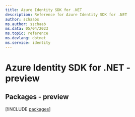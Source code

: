 ```yaml
---
title: Azure Identity SDK for .NET
description: Reference for Azure Identity SDK for .NET
author: schaabs
ms.author: sschaab
ms.data: 05/04/2023
ms.topic: reference
ms.devlang: dotnet
ms.service: identity
---
```

# Azure Identity SDK for .NET - preview
## Packages - preview
[!INCLUDE [packages](identity-index.md)]